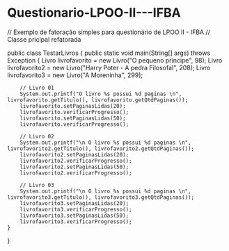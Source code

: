 # Questionario-LPOO-II---IFBA
// Exemplo de fatoração simples para questionário de LPOO II - IFBA
// Classe pricipal refatorada

public class TestarLivros {
    public static void main(String[] args) throws Exception {
        Livro livrofavorito = new Livro("O pequeno principe", 98);
        Livro livrofavorito2 = new Livro("Harry Poter - A pedra Filosofal", 208);
        Livro livrofavorito3 = new Livro("A Moreninha", 299);

        // Livro 01
        System.out.printf("O livro %s possui %d paginas \n", livrofavorito.getTitulo(), livrofavorito.getQtdPaginas());
        livrofavorito.setPaginasLidas(20);
        livrofavorito.verificarProgresso();
        livrofavorito.setPaginasLidas(50);
        livrofavorito.verificarProgresso();

        // Livro 02
        System.out.printf("\n O livro %s possui %d paginas \n", livrofavorito2.getTitulo(), livrofavorito2.getQtdPaginas());
        livrofavorito2.setPaginasLidas(20);
        livrofavorito2.verificarProgresso();
        livrofavorito2.setPaginasLidas(50);
        livrofavorito2.verificarProgresso();

        // Livro 03
        System.out.printf("\n O livro %s possui %d paginas \n", livrofavorito3.getTitulo(), livrofavorito3.getQtdPaginas());
        livrofavorito3.setPaginasLidas(20);
        livrofavorito3.verificarProgresso();
        livrofavorito3.setPaginasLidas(50);
        livrofavorito3.verificarProgresso();
    }
}
